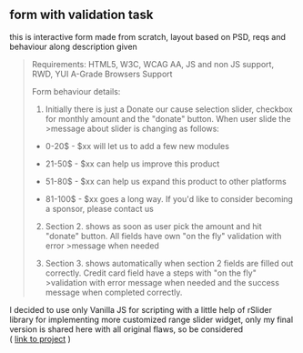 ## form with validation task

this is interactive form made from scratch, layout based on PSD, reqs and behaviour along description given

>Requirements:
>HTML5, W3C, WCAG AA, JS and non JS support, RWD, YUI A-Grade Browsers Support
>
>Form behaviour details:
>1. Initially there is just a Donate our cause selection slider, checkbox for monthly amount and the "donate" button. When user slide the >message about slider is changing as follows:
>
>- 0-20$ - $xx will let us to add a few new modules
>
>- 21-50$ - $xx can help us improve this product
>
>- 51-80$ - $xx can help us expand this product to other platforms
>
>- 81-100$ - $xx goes a long way. If you'd like to consider becoming a sponsor, please contact us
>
>2. Section 2. shows as soon as user pick the amount and hit "donate" button. All fields have own "on the fly" validation with error >message when needed
>
>3. Section 3. shows automatically when section 2 fields are filled out correctly. Credit card field have a steps with "on the fly" >validation with error message when needed and the success message when completed correctly.

I decided to use only Vanilla JS for scripting with a little help of rSlider library for implementing more customized range slider widget, only my final version is shared here with all original flaws, so be considered\
( [link to project](https://maciejmao.github.io/rectask1) )

